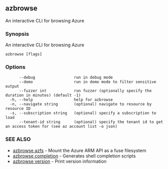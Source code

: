 ## azbrowse

An interactive CLI for browsing Azure

### Synopsis

An interactive CLI for browsing Azure

```
azbrowse [flags]
```

### Options

```
      --debug                 run in debug mode
      --demo                  run in demo mode to filter sensitive output
      --fuzzer int            run fuzzer (optionally specify the duration in minutes) (default -1)
  -h, --help                  help for azbrowse
  -n, --navigate string       (optional) navigate to resource by resource ID
  -s, --subscription string   (optional) specify a subscription to load
      --tenant-id string      (optional) specify the tenant id to get an access token for (see az account list -o json)
```

### SEE ALSO

* [azbrowse azfs](azbrowse_azfs.md)	 - Mount the Azure ARM API as a fuse filesystem
* [azbrowse completion](azbrowse_completion.md)	 - Generates shell completion scripts
* [azbrowse version](azbrowse_version.md)	 - Print version information

